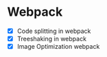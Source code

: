 # Webpack

- [x] Code splitting in webpack
- [x] Treeshaking in webpack
- [x] Image Optimization webpack
